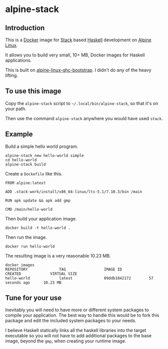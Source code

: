 # alpine-stack


## Introduction

This is a [Docker](https://www.docker.com/) image for [Stack](http://docs.haskellstack.org/en/stable/README.html) based [Haskell](https://www.haskell.org/) development on [Alpine Linux](http://alpinelinux.org/).

It allows you to build very small, 10+ MB, Docker images for Haskell applications.

This is built on [alpine-linux-ghc-bootstrap](https://github.com/mitchty/alpine-linux-ghc-bootstrap).  I didn't do any of the heavy lifting.

## To use this image

Copy the `alpine-stack` script to `~/.local/bin/alpine-stack`, so that it's on your path.

Then use the command `alpine-stack` anywhere you would have used `stack`.

## Example

Build a simple hello world program.

```
alpine-stack new hello-world simple
cd hello-world
alpine-stack build
```

Create a `Dockefile` like this.

```
FROM alpine:latest

ADD .stack-work/install/x86_64-linux/lts-5.1/7.10.3/bin /main

RUN apk update && apk add gmp

CMD /main/hello-world
```

Then build your application image.

```
docker build -t hello-world .
```

Then run the image.

```
docker run hello-world
```

The resulting image is a very reasonable 10.23 MB.

```
docker images
REPOSITORY              TAG                 IMAGE ID            CREATED             VIRTUAL SIZE
hello-world             latest              09ddb1842172        57 seconds ago      10.23 MB
```

## Tune for your use

Inevitably you will need to have more or different system packages to compile your application. The
best way to handle this would be to fork this package and edit the included system packages to your
needs.

I believe Haskell statically links all the haskell libraries into the target executable so you will
not have to add additional packages to the base image, beyond the `gmp`, when creating your runtime
image.

